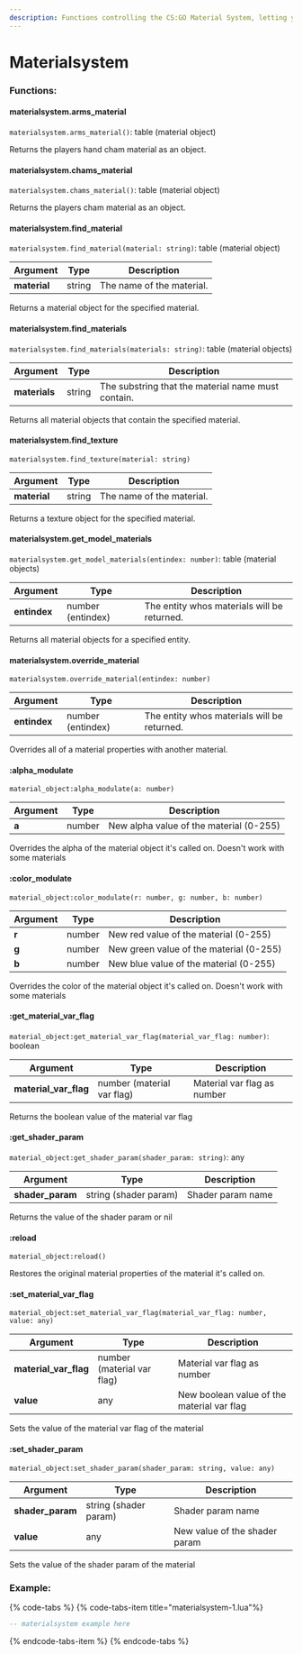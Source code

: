 ```yaml
---
description: Functions controlling the CS:GO Material System, letting you modulate, swap, remove materials and set their shader params / material vars
---
```


# Materialsystem

### Functions:
#### materialsystem.arms_material

`materialsystem.arms_material()`: table (material object)

Returns the players hand cham material as an object.


#### materialsystem.chams_material

`materialsystem.chams_material()`: table (material object)

Returns the players cham material as an object.


#### materialsystem.find_material

`materialsystem.find_material(material: string)`: table (material object)

Argument | Type | Description
-------- | ---- | -----------
  **material** | string | The name of the material.

Returns a material object for the specified material.


#### materialsystem.find_materials

`materialsystem.find_materials(materials: string)`: table (material objects)

Argument | Type | Description
-------- | ---- | -----------
  **materials** | string | The substring that the material name must contain.

Returns all material objects that contain the specified material.


#### materialsystem.find_texture

`materialsystem.find_texture(material: string)`

Argument | Type | Description
-------- | ---- | -----------
  **material** | string | The name of the material.

Returns a texture object for the specified material.


#### materialsystem.get_model_materials

`materialsystem.get_model_materials(entindex: number)`: table (material objects)

Argument | Type | Description
-------- | ---- | -----------
  **entindex** | number (entindex) | The entity whos materials will be returned.

Returns all material objects for a specified entity.


#### materialsystem.override_material

`materialsystem.override_material(entindex: number)`

Argument | Type | Description
-------- | ---- | -----------
  **entindex** | number (entindex) | The entity whos materials will be returned.

Overrides all of a material properties with another material.


#### :alpha_modulate

`material_object:alpha_modulate(a: number)`

Argument | Type | Description
-------- | ---- | -----------
  **a** | number | New alpha value of the material (0-255)

Overrides the alpha of the material object it's called on. Doesn't work with some materials


#### :color_modulate

`material_object:color_modulate(r: number, g: number, b: number)`

Argument | Type | Description
-------- | ---- | -----------
  **r** | number | New red value of the material (0-255)
  **g** | number | New green value of the material (0-255)
  **b** | number | New blue value of the material (0-255)

Overrides the color of the material object it's called on. Doesn't work with some materials


#### :get_material_var_flag

`material_object:get_material_var_flag(material_var_flag: number)`: boolean

Argument | Type | Description
-------- | ---- | -----------
  **material_var_flag** | number (material var flag) | Material var flag as number

Returns the boolean value of the material var flag


#### :get_shader_param

`material_object:get_shader_param(shader_param: string)`: any

Argument | Type | Description
-------- | ---- | -----------
  **shader_param** | string (shader param) | Shader param name

Returns the value of the shader param or nil


#### :reload

`material_object:reload()`

Restores the original material properties of the material it's called on.


#### :set_material_var_flag

`material_object:set_material_var_flag(material_var_flag: number, value: any)`

Argument | Type | Description
-------- | ---- | -----------
  **material_var_flag** | number (material var flag) | Material var flag as number
  **value** | any | New boolean value of the material var flag

Sets the value of the material var flag of the material


#### :set_shader_param

`material_object:set_shader_param(shader_param: string, value: any)`

Argument | Type | Description
-------- | ---- | -----------
  **shader_param** | string (shader param) | Shader param name
  **value** | any | New value of the shader param

Sets the value of the shader param of the material


### Example:

{% code-tabs %}
{% code-tabs-item  title="materialsystem-1.lua"%}
```lua
-- materialsystem example here
```

{% endcode-tabs-item %}
{% endcode-tabs %}
